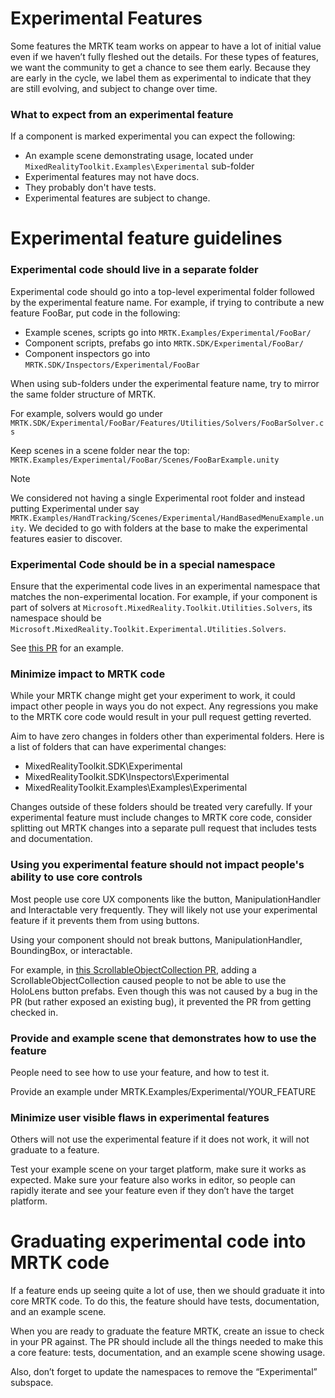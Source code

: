 # Experimental Features
Some features the MRTK team works on appear to have a lot of initial value even if we haven’t fully fleshed out the details. For these types of features, we want the community to get a chance to see them early. Because they are early in the cycle, we label them as experimental to indicate that they are still evolving, and subject to change over time.

### What to expect from an experimental feature
If a component is marked experimental you can expect the following:
- An example scene demonstrating usage, located under `MixedRealityToolkit.Examples\Experimental` sub-folder
- Experimental features may not have docs.
- They probably don't have tests.
- Experimental features are subject to change. 


# Experimental feature guidelines
### Experimental code should live in a separate folder
Experimental code should go into a top-level experimental folder followed by the experimental feature name. For example, if trying to contribute a new feature FooBar, put code in the following:

- Example scenes, scripts go into `MRTK.Examples/Experimental/FooBar/`
- Component scripts, prefabs go into `MRTK.SDK/Experimental/FooBar/`
- Component inspectors go into `MRTK.SDK/Inspectors/Experimental/FooBar`

When using sub-folders under the experimental feature name, try to mirror the same folder structure of MRTK.

For example, solvers would go under 
`MRTK.SDK/Experimental/FooBar/Features/Utilities/Solvers/FooBarSolver.cs`

Keep scenes in a scene folder near the top: `MRTK.Examples/Experimental/FooBar/Scenes/FooBarExample.unity`

> [!NOTE]
> We considered not having a single Experimental root folder and instead putting Experimental under say `MRTK.Examples/HandTracking/Scenes/Experimental/HandBasedMenuExample.unity`. We decided to go with folders at the base to make the experimental features easier to discover.

### Experimental Code should be in a special namespace
Ensure that the experimental code lives in an experimental namespace that matches the non-experimental location. For example, 
if your component is part of solvers at `Microsoft.MixedReality.Toolkit.Utilities.Solvers`, its namespace should be `Microsoft.MixedReality.Toolkit.Experimental.Utilities.Solvers`.

See [this PR](https://github.com/microsoft/MixedRealityToolkit-Unity/pull/4532) for an example. 

### Minimize impact to MRTK code
While your MRTK change might get your experiment to work, it could impact other people in ways you do not expect.
Any regressions you make to the MRTK core code would result in your pull request getting reverted. 

Aim to have zero changes in folders other than experimental folders. Here is a list of folders that can have experimental changes:

- MixedRealityToolkit.SDK\Experimental
- MixedRealityToolkit.SDK\Inspectors\Experimental
- MixedRealityToolkit.Examples\Examples\Experimental

Changes outside of these folders should be treated very carefully. If your experimental feature must include changes to MRTK core code, consider splitting out MRTK changes into a separate pull request that includes tests and documentation.

### Using you experimental feature should not impact people's ability to use core controls
Most people use core UX components like the button, ManipulationHandler and Interactable very frequently. They will likely not use your experimental feature if it prevents them from using buttons. 

Using your component should not break buttons, ManipulationHandler, BoundingBox, or interactable.

For example, in [this ScrollableObjectCollection PR](https://github.com/microsoft/MixedRealityToolkit-Unity/pull/6001), adding a ScrollableObjectCollection caused people to not be able to use the HoloLens button prefabs. Even though this was not caused by a bug in the PR (but rather exposed an existing bug), it prevented the PR from getting checked in.

### Provide and example scene that demonstrates how to use the feature
People need to see how to use your feature, and how to test it.

Provide an example under MRTK.Examples/Experimental/YOUR_FEATURE

### Minimize user visible flaws in experimental features
Others will not use the experimental feature if it does not work, it will not graduate to a feature.

Test your example scene on your target platform, make sure it works as expected. Make sure your feature also works in editor, so people can rapidly iterate and see your feature even if they don’t have the target platform.


# Graduating experimental code into MRTK code  
If a feature ends up seeing quite a lot of use, then we should graduate it into core MRTK code. To do this, the feature should have tests, documentation, and an example scene. 

When you are ready to graduate the feature MRTK, create an issue to check in your PR against. The PR should include all the things needed to make this a core feature: tests, documentation, and an example scene showing usage. 

Also, don’t forget to update the namespaces to remove the “Experimental” subspace.

